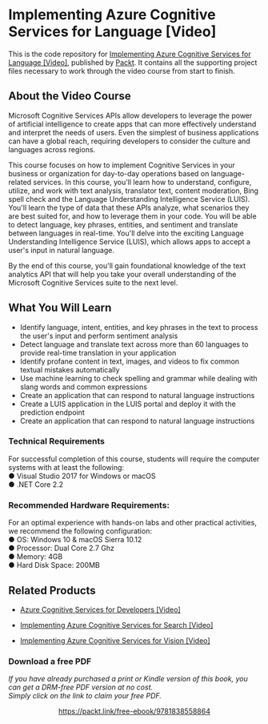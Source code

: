 # Implementing Azure Cognitive Services for Language [Video]
This is the code repository for [Implementing Azure Cognitive Services for Language [Video]](https://www.packtpub.com/data/implementing-azure-cognitive-services-for-language-video), published by [Packt](https://www.packtpub.com/?utm_source=github). It contains all the supporting project files necessary to work through the video course from start to finish.
## About the Video Course
Microsoft Cognitive Services APIs allow developers to leverage the power of artificial intelligence to create apps that can more effectively understand and interpret the needs of users. Even the simplest of business applications can have a global reach, requiring developers to consider the culture and languages across regions.

This course focuses on how to implement Cognitive Services in your business or organization for day-to-day operations based on language-related services. In this course, you'll learn how to understand, configure, utilize, and work with text analysis, translator text, content moderation, Bing spell check and the Language Understanding Intelligence Service (LUIS). You'll learn the type of data that these APIs analyze, what scenarios they are best suited for, and how to leverage them in your code. You will be able to detect language, key phrases, entities, and sentiment and translate between languages in real-time. You'll delve into the exciting Language Understanding Intelligence Service (LUIS), which allows apps to accept a user's input in natural language.

By the end of this course, you'll gain foundational knowledge of the text analytics API that will help you take your overall understanding of the Microsoft Cognitive Services suite to the next level.
<H2>What You Will Learn</H2>
<DIV class=book-info-will-learn-text>
<UL>
<LI>Identify language, intent, entities, and key phrases in the text to process the user's input and perform sentiment analysis
<LI>Detect language and translate text across more than 60 languages to provide real-time translation in your application
<LI>Identify profane content in text, images, and videos to fix common textual mistakes automatically
<LI>Use machine learning to check spelling and grammar while dealing with slang words and common expressions
<LI>Create an application that can respond to natural language instructions
<LI>Create a LUIS application in the LUIS portal and deploy it with the prediction endpoint
<LI>Create an application that can respond to natural language instructions
  </LI></UL></DIV>

### Technical Requirements
For successful completion of this course, students will require the computer systems with at least the following:<br/>
●	Visual Studio 2017 for Windows or macOS<br/>
●	.NET Core 2.2
<br/>


### Recommended Hardware Requirements:<br/>
For an optimal experience with hands-on labs and other practical activities, we recommend the following configuration:
<br/>
●	OS: Windows 10 & macOS Sierra 10.12<br/>
●	Processor: Dual Core 2.7 Ghz<br/>
●	Memory: 4GB<br/>
●	Hard Disk Space: 200MB




## Related Products
* [Azure Cognitive Services for Developers [Video]](https://www.packtpub.com/application-development/azure-cognitive-services-developers-video)

* [Implementing Azure Cognitive Services for Search [Video]](https://www.packtpub.com/application-development/implementing-azure-cognitive-services-search-video)

* [Implementing Azure Cognitive Services for Vision [Video]](https://www.packtpub.com/application-development/implementing-azure-cognitive-services-vision-video)

### Download a free PDF

 <i>If you have already purchased a print or Kindle version of this book, you can get a DRM-free PDF version at no cost.<br>Simply click on the link to claim your free PDF.</i>
<p align="center"> <a href="https://packt.link/free-ebook/9781838558864">https://packt.link/free-ebook/9781838558864 </a> </p>